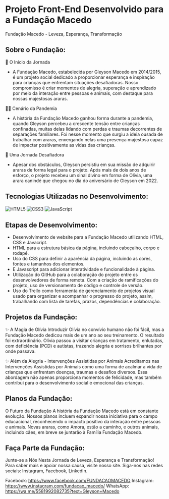 # Projeto Front-End Desenvolvido para a Fundação Macedo


Fundação Macedo - Leveza, Esperança, Transformação



## Sobre o Fundação:

💪 O Início da Jornada
- A Fundação Macedo, estabelecida por Gleyson Macedo em 2014/2015, é um projeto social dedicado a proporcionar esperança e inspiração para crianças que enfrentam situações desafiadoras. Nosso compromisso é criar momentos de alegria, superação e aprendizado por meio da interação entre pessoas e animais, com destaque para nossas majestosas araras.

🧟‍♀️ Cenário da Pandemia
- A história da Fundação Macedo ganhou forma durante a pandemia, quando Gleyson percebeu a crescente tensão entre crianças confinadas, muitas delas lidando com perdas e traumas decorrentes de separações familiares. Foi nesse momento que surgiu a ideia ousada de trabalhar com araras, enxergando nelas uma presença majestosa capaz de impactar positivamente as vidas das crianças.

🦜 Uma Jornada Desafiadora
- Apesar dos obstáculos, Gleyson persistiu em sua missão de adquirir araras de forma legal para o projeto. Após mais de dois anos de esforço, o projeto recebeu um sinal divino em forma de Olívia, uma arara canindé que chegou no dia do aniversário de Gleyson em 2022.

## Tecnologias Utilizadas no Desenvolvimento: 

<div style="display: inline_block">
<img align="center" alt="HTML5" src="https://img.shields.io/badge/HTML5-E34F26?style=for-the-badge&logo=html5&logoColor=white" />  
<img align="center" alt="CSS3" src="https://img.shields.io/badge/CSS3-1572B6?style=for-the-badge&logo=css3&logoColor=white" />  
<img align="center" alt="JavaScript" src="https://img.shields.io/badge/JavaScript-F7DF1E?style=for-the-badge&logo=javascript&logoColor=black" />
</div>

## Etapas de Desenvolvimento: 

- Desenvolvimento de website para a Fundação Macedo utilizando HTML, CSS e Javacript.
- HTML para a estrutura básica da página, incluindo cabeçalho, corpo e rodapé. 
- Uso do CSS para definir a aparência da página, incluindo as cores, fontes e tamanhos dos elementos. 
- E Javascript para adicionar interatividade e funcionalidade à página.
- Utilização do GitHub para a colaboração do projeto entre os desenvolvedores de forma remota. Com a criação de ramificações do projeto, uso de versionamento de código e controle de versão.
- Uso do Trello como ferramenta de gerenciamento de projetos visual usado para organizar e acompanhar o progresso do projeto, assim, trabalhando com lista de tarefas, prazos, dependências e colaboração.


## Projetos da Fundação: 
✨ A Magia de Olívia
Introduzir Olívia no convívio humano não foi fácil, mas a Fundação Macedo dedicou mais de um ano ao seu treinamento. O resultado foi extraordinário. Olívia passou a visitar crianças em tratamento, enlutadas, com deficiência (PCD) e autistas, trazendo alegria e sorrisos brilhantes por onde passava.

✨ Além da Alegria - Intervenções Assistidas por Animais
Acreditamos nas Intervenções Assistidas por Animais como uma forma de acalmar a vida de crianças que enfrentam doenças, traumas e desafios diversos. Essa abordagem não apenas proporciona momentos de felicidade, mas também contribui para o desenvolvimento social e emocional das crianças.

## Planos da Fundação:
O Futuro da Fundação
A história da Fundação Macedo está em constante evolução. Nossos planos incluem expandir nossa iniciativa para o campo educacional, reconhecendo o impacto positivo da interação entre pessoas e animais. Novas araras, como Amora, estão a caminho, e outros animais, incluindo cães, em breve se juntarão à Família Fundação Macedo.

## Faça Parte da Fundação:

Junte-se a Nós Nesta Jornada de Leveza, Esperança e Transformação!
Para saber mais e apoiar nossa causa, visite nosso site. 
Siga-nos nas redes sociais: Instagram, Facebook, LinkedIn.

Facebook: https://www.facebook.com/FUNDACAOMACEDO
Instagram: https://www.instagram.com/fundacao_macedo/
WhatsApp: https://wa.me/5581992082735?text=Gleyson+Macedo

